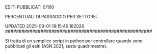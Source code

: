 ESITI PUBBLICATI 0/190 

PERCENTUALI DI PASSAGGIO PER SETTORE:

UPDATED 2025-09-01 18:15:49.182026
###################################################### 

Si tratta di un semplice script in python per controllare quando sono pubblicati gli esiti (ASN 2021, sesto quadrimestre).

